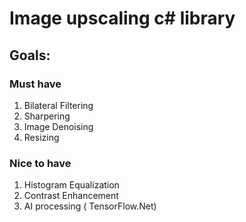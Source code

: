 # Image upscaling c#  library 

## Goals:

### Must have
1. Bilateral Filtering
1. Sharpering
1. Image Denoising
1. Resizing

### Nice to have
1. Histogram Equalization 
1. Contrast Enhancement
1. AI processing ( TensorFlow.Net)
